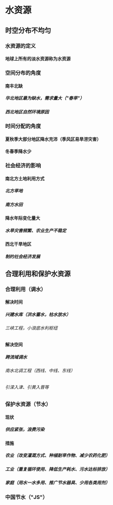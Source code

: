 # 水资源
## 时空分布不均匀
### 水资源的定义
#### 地球上所有的淡水资源称为水资源
### 空间分布的角度
#### 南丰北缺
##### 华北地区最为缺水，需求量大（"春旱"）
##### 西北地区自然环境原因
### 时间分配的角度
#### 夏秋季大部分地区降水充沛（季风区易旱涝灾害）
#### 冬春季降水少
### 社会经济的影响
#### 南北方土地利用方式
##### 北方旱地
##### 南方水田
#### 降水年际变化量大
##### 水旱灾害频繁、农业生产不稳定
#### 西北干旱地区
##### 制约社会经济发展
## 合理利用和保护水资源
### 合理利用（调水）
#### 解决时间
##### 兴建水库（洪水蓄水，枯水放水）
###### 三峡工程，小浪底水利枢纽
#### 解决空间
##### 跨流域调水
###### 南水北调工程（西线、中线、东线）
###### 引滦入津、引黄入晋等
### 保护水资源（节水）
#### 现状
##### 供应紧张，浪费污染
#### 措施
##### 农业（改变灌溉方式、种植耐旱作物、减少农药化肥）
##### 工业（重复循环使用、降低生产耗水、污水达标排放）
##### 家庭（用水一水多用、推广节水器具、少用各类用剂）
### 中国节水（"JS"）
